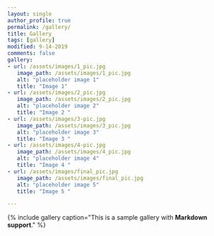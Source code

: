 ```yaml
---
layout: single
author_profile: true
permalink: /gallery/
title: Gallery
tags: [gallery]
modified: 9-14-2019
comments: false
gallery:
- url: /assets/images/1_pic.jpg
   image_path: /assets/images/1_pic.jpg
   alt: "placeholder image 1"
   title: "Image 1"
- url: /assets/images/2_pic.jpg
   image_path: /assets/images/2_pic.jpg
   alt: "placeholder image 2"
   title: "Image 2 "
- url: /assets/images/3-pic.jpg
   image_path: /assets/images/3_pic.jpg
   alt: "placeholder image 3"
   title: "Image 3 "
- url: /assets/images/4-pic.jpg
   image_path: /assets/images/4_pic.jpg
   alt: "placeholder image 4"
   title: "Image 4 "
- url: /assets/images/final_pic.jpg
   image_path: /assets/images/final_pic.jpg
   alt: "placeholder image 5"
   title: "Image 5 "

---
```


{% include gallery caption="This is a sample gallery with **Markdown support**." %}

